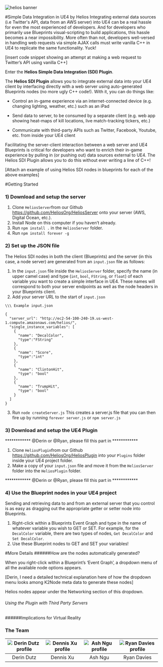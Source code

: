 ![helios banner](http://i.imgur.com/S16v4Ux.png)

#Simple Data Integration in UE4 by Helios
Integrating external data sources (i.e Twitter's API, data from an AWS server) into UE4 can be a real hassle for even the most experienced of developers. And for developers who primarily use Blueprints visual-scripting to build applications, this hassle becomes a near impossibility. More often than not, developers well-versed in handling web requests via simple AJAX calls must write vanilla C++ in UE4 to replicate the same functionality. Yuck!

[insert code snippet showing an attempt at making a web request to Twitter’s API using vanilla C++]

Enter the **Helios Simple Data Integration (SDI) Plugin**.

The **Helios SDI Plugin** allows you to integrate external data into your UE4 client by interfacing directly with a web server using auto-generated Blueprints nodes (no more ugly C++ code!). With it, you can do things like:

- Control an in-game experience via an internet-connected device (e.g. changing lighting, weather, etc.) such as an iPad

- Send data to server, to be consumed by a separate client (e.g. web app showing heat-maps of kill locations, live match-tracking tickers, etc.)

- Communicate with third-party APIs such as Twitter, Facebook, Youtube, etc. from inside your UE4 client

Facilitating the server-client interaction between a web server and UE4 Blueprints is critical for developers who want to enrich their in-game experience by pulling in (or pushing out) data sources external to UE4. The Helios SDI Plugin allows you to do this without ever writing a line of C++!

[Attach an example of using Helios SDI nodes in blueprints for each of the above examples]

#Getting Started

### 1) Download and setup the server
1. Clone `HeliosServer`from our Github https://github.com/HeliosOrg/HeliosServer onto your server (AWS, Digital Ocean, etc.).
2. Install Node on this computer if you haven’t already.
3. Run `npm install .` in the `HeliosServer` folder.
4. Run `npm install forever -g`

### 2) Set up the JSON file
The Helios SDI nodes in both the client (Blueprints) and the server (in this case, a node server) are generated from an `input.json` file as follows:
	
1. In the `input.json` file inside the `HeliosServer` folder, specify the name (in upper camel case) and type (`int`, `bool`, `FString`, or `float`) of each variable you want to create a simple interface in UE4. These names will correspond to both your server endpoints as well as the node headers in your Blueprints client. 
2. Add your server URL to the start of `input.json`

```
\\\ Example input.json

{
  "server_url": "http://ec2-54-100-240-19.us-west-1.compute.amazonaws.com/helios/",
  "single_instance_variables": [
    {
      "name": "DecalColor",
      "type":"FString" 
    },
    {
      "name": "Score",
      "type":"int"
    },
    {
      "name": "ClintonHit",
      "type": "bool"
    },
    {
      "name": "TrumpHit",
      "type": "bool"
    }
  ]
}

```
3. Run `node createServer.js` This creates a server.js file that you can then fire up by running `forever server.js` or `npm server.js`


### 3) Download and setup the UE4 Plugin
************ @Derin or @Ryan, please fill this part in ************

1. Clone `HeliosPlugin`from our Github https://github.com/HeliosOrg/HeliosPlugin into your `Plugins` folder inside your UE4 project folder.
2. Make a copy of your `input.json` file and move it from the `HeliosServer` folder into the `HeliosPlugin` folder.

************ @Derin or @Ryan, please fill this part in ************
### 4) Use the Blueprint nodes in your UE4 project
Sending and retrieving data to and from an external server that you control is as easy as dragging out the appropriate getter or setter node into Blueprints.
1. Right-click within a Blueprints Event Graph and type in the name of whatever variable you wish to GET or SET. For example, for the `DecalColor` variable, there are two types of nodes, `Get DecalColor` and `Set DecalColor`.
2. Use these Blueprint nodes to GET and SET your variables!

#More Details
######How are the nodes automatically generated?

When you right-click within a Blueprint’s ‘Event Graph’, a dropdown menu of all the available node options appears.

[Derin, I need a detailed technical explanation here of how the dropdown menu looks among K2Node meta data to generate these nodes]

Helios nodes appear under the Networking section of this dropdown.

###### Using the Plugin with Third Party Servers

 
######Implications for Virtual Reality
 
 
### The Team

| ![Derin Dutz profile](http://i.imgur.com/Y36vNH9.png) | ![Dennis Xu profile](http://i.imgur.com/txhQ4W2.png) | ![Ash Ngu profile](http://i.imgur.com/Lc5IIkR.png) | ![Ryan Davies profile](http://i.imgur.com/a7XueIR.png) |
|:---:|:---:|:---:|:---:|
| Derin Dutz | Dennis Xu | Ash Ngu | Ryan Davies |

